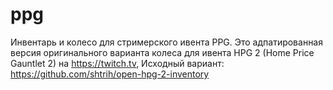 # ppg
Инвентарь и колесо для стримерского ивента PPG. Это адпатированная версия оригинального варианта колеса для ивента HPG 2 (Home Price Gauntlet 2) на https://twitch.tv,
Исходный вариант: https://github.com/shtrih/open-hpg-2-inventory
